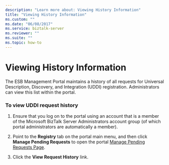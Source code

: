 ```yaml
---
description: "Learn more about: Viewing History Information"
title: "Viewing History Information"
ms.custom: ""
ms.date: "06/08/2017"
ms.service: biztalk-server
ms.reviewer: ""
ms.suite: ""
ms.topic: how-to
---
```

# Viewing History Information
The ESB Management Portal maintains a history of all requests for Universal Description, Discovery, and Integration (UDDI) registration. Administrators can view this list within the portal.  
  
### To view UDDI request history  
  
1.  Ensure that you log on to the portal using an account that is a member of the Microsoft BizTalk Server Administrators account group (of which portal administrators are automatically a member).  
  
2.  Point to the **Registry** tab on the portal main menu, and then click **Manage Pending Requests** to open the portal [Manage Pending Requests Page](../esb-toolkit/manage-pending-requests-page.md).  
  
3.  Click the **View Request History** link.
